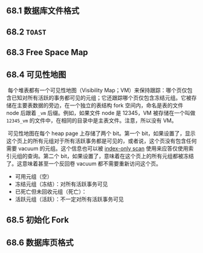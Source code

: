 

## 68.1 数据库文件格式



## 68.2 `TOAST`



## 68.3 Free Space Map



## 68.4 可见性地图

​		每个堆表都有一个可见性地图（Visibility Map；VM）来保持跟踪：哪个页仅包含已知对所有活跃的事务都可见的元组；它还跟踪哪个页仅包含冻结元组。它被存储在主要表数据的旁边，在一个独立的表结构 fork 空间内，命名是表的文件 node 后跟着 `_vm` 后缀。例如，如果文件 node 是 12345，VM 被存储在一个叫做 `12345_vm` 的文件中，在相同的目录中是主表文件。注意，所以没有 VM。

​		可见性地图在每个 heap page 上存储了两个 bit。第一个 bit，如果设置了，显示这个页上的所有元组对于所有活跃事务都是可见的，或者说，这个页没有包含任何需要 vacuum 的元组。这个信息也可以被 [index-only scan](https://www.postgresql.org/docs/13/indexes-index-only-scans.html) 使用来应答仅使用索引元组的查询。第二个 bit，如果设置了，意味着在这个页上的所有元组都被冻结了。这意味着甚至一个反回卷 vacuum 都不需要重新访问这个页。



* 可用元组（空）
* 冻结元组（冻结）：对所有活跃事务可见
* 已死亡但未回收元组（死亡）：
* 活跃元组（活跃）：不一定对所有活跃事务可见



## 68.5 初始化 Fork



## 68.6 数据库页格式



